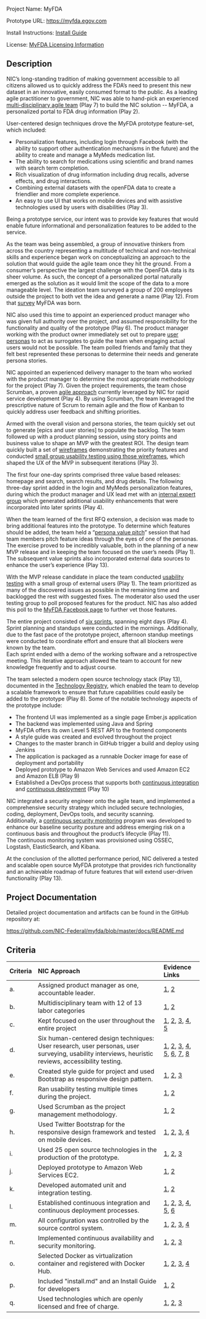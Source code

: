 Project Name:  MyFDA

Prototype URL: https://myfda.egov.com

Install Instructions:  [Install Guide](https://github.com/NIC-Federal/myfda/blob/master/docs/Install%20Guide.md)

License: [MyFDA Licensing Information](https://github.com/NIC-Federal/myfda/blob/master/docs/Licensing.md)

Description
-----------

NIC’s long-standing tradition of making government accessible to all citizens allowed us to quickly 
address the FDA’s need to present this new dataset in an innovative, easily consumed format to the 
public.  As a leading agile practitioner to government, NIC was able to hand-pick an experienced 
[multi-disciplinary agile team](docs/Project%20Team.md) (Play 7) to build the NIC solution -- MyFDA, a personalized portal to FDA 
drug information (Play 2). 

User-centered design techniques drove the MyFDA prototype feature-set, which included:

* Personalization features, including login through Facebook (with the ability to support other 
authentication mechanisms in the future) and the ability to create and manage a MyMeds medication list.
* The ability to search for medications using scientific and brand names with search term completion.
* Rich visualization of drug information including drug recalls, adverse effects, and drug interactions.
* Combining external datasets with the openFDA data to create a friendlier and more complete experience.
* An easy to use UI that works on mobile devices and with assistive technologies used by users with 
disabilities (Play 3).

Being a prototype service, our intent was to provide key features that would enable future informational 
and personalization features to be added to the service. 

As the team was being assembled, a group of innovative thinkers from across the country representing a 
multitude of technical and non-technical skills and experience began work on conceptualizing an approach 
to the solution that would guide the agile team once they hit the ground.  From a consumer’s perspective 
the largest challenge with the OpenFDA data is its sheer volume.  As such, the concept of a personalized 
portal naturally emerged as the solution as it would limit the scope of the data to a more manageable 
level.  The ideation team surveyed a group of 200 employees outside the project to both vet the idea and 
generate a name (Play 12).  From that [survey](https://github.com/NIC-Federal/myfda/blob/master/docs/User-Centered%20Design/User%20Survey%201.pdf) MyFDA was born.

NIC also used this time to appoint an experienced product manager who was given full authority over the 
project, and assumed responsibility for the functionality and quality of the prototype (Play 6).  The 
product manager working with the product owner immediately set out to prepare [user personas](https://github.com/NIC-Federal/myfda/blob/master/docs/User-Centered%20Design/UserPersonas.pdf) to act as 
surrogates to guide the team when engaging actual users would not be possible.  The team polled friends 
and family that they felt best represented these personas to determine their needs and generate persona 
stories.  

NIC appointed an experienced delivery manager to the team who worked with the product manager to determine 
the most appropriate methodology for the project (Play 7).  Given the project requirements, the team chose 
Scrumban, a proven [agile approach](docs/Project%20Management.md) currently leveraged by NIC for rapid service development (Play 4).  By 
using Scrumban, the team leveraged the prescriptive nature of Scrum to remain agile and the flow of Kanban 
to quickly address user feedback and shifting priorities.

Armed with the overall vision and persona stories, the team quickly set out to generate [epics and user 
stories] to populate the backlog.  The team followed up with a product planning session, using story 
points and business value to shape an MVP with the greatest ROI.  The design team quickly built a set of 
[wireframes](https://github.com/NIC-Federal/myfda/blob/master/docs/User-Centered%20Design/Final_Wireframes.pdf) 
demonstrating the priority features and conducted [small group usability testing using those wireframes](https://github.com/NIC-Federal/myfda/blob/master/docs/User-Centered%20Design/Usability%20Testing%20Summary%201.md), 
which shaped the UX of the MVP in subsequent iterations (Play 3).

The first four one-day sprints comprised three value based releases: homepage and search, search results, 
and drug details.  The following three-day sprint added in the login and MyMeds personalization features, 
during which the product manager and UX lead met with an [internal expert group](https://github.com/NIC-Federal/myfda/blob/master/docs/User-Centered%20Design/Heuristic%20Review%20Summary.md) 
which generated additional usability enhancements that were incorporated into later sprints (Play 4).

When the team learned of the first RFQ extension, a decision was made to bring additional features into 
the prototype.  To determine which features should be added, the team held a “[persona value pitch](https://github.com/NIC-Federal/myfda/blob/master/docs/Project%20Management.md#persona-value-pitching)” 
session that had team members pitch feature ideas through the eyes of one of the personas.  The exercise 
proved to be incredibly valuable, both in the planning of a new MVP release and in keeping the team 
focused on the user’s needs (Play 1).  The subsequent value sprints also incorporated external data 
sources to enhance the user’s experience (Play 13). 

With the MVP release candidate in place the team conducted [usability testing](https://github.com/NIC-Federal/myfda/blob/master/docs/User-Centered%20Design/MyFDA_UsabilityTestingResults.pdf) with a small group of 
external users (Play 1).  The team prioritized as many of the discovered issues as possible in the 
remaining time and backlogged the rest with suggested fixes.  The moderator also used the user testing 
group to poll proposed features for the product.  NIC has also added this poll to the [MyFDA Facebook page](https://www.facebook.com/AboutMyFDA) to further 
vet those features.

The entire project consisted of [six sprints](https://github.com/NIC-Federal/myfda/raw/master/docs/Project%20Management/velocity_chart.PNG), spanning eight days (Play 4).  Sprint planning and standups 
were conducted in the mornings.  Additionally, due to the fast pace of the prototype project, afternoon 
standup meetings were conducted to coordinate effort and ensure that all blockers were known by the team.  
Each sprint ended with a demo of the working software and a retrospective meeting.  This iterative 
approach allowed the team to account for new knowledge frequently and to adjust course.

The team selected a modern open source technology stack (Play 13), documented in the [Technology 
Registry](https://github.com/NIC-Federal/myfda/blob/master/docs/Technology%20Registry.md), 
which enabled the team to develop a scalable framework to ensure that future capabilities could 
easily be added to the prototype (Play 8).  Some of the notable technology aspects of the prototype include:

* The frontend UI was implemented as a single page Ember.js application
* The backend was implemented using Java and Spring
* MyFDA offers its own Level 5 REST API to the frontend components
* A style guide was created and evolved throughout the project
* Changes to the master branch in GitHub trigger a build and deploy using Jenkins
* The application is packaged as a runnable Docker image for ease of deployment and portability
* Deployed prototype to Amazon Web Services and used Amazon EC2 and Amazon ELB (Play 9)
* Established a DevOps process that supports both [continuous integration](https://github.com/NIC-Federal/myfda/blob/master/docs/DevOps.md#continuous-integration) and [continuous deployment](https://github.com/NIC-Federal/myfda/blob/master/docs/DevOps.md#continuous-delivery) (Play 10)

NIC integrated a security engineer onto the agile team, and implemented a comprehensive security strategy 
which included secure technologies, coding, deployment, DevOps tools, and security scanning.  
Additionally, a [continuous security monitoring](https://github.com/NIC-Federal/myfda/blob/master/docs/Security.md) program was developed to enhance our baseline security 
posture and address emerging risk on a continuous basis and throughout the product’s lifecycle (Play 11).  
The continuous monitoring system was provisioned using OSSEC, Logstash, ElasticSearch, and Kibana.

At the conclusion of the allotted performance period, NIC delivered a tested and scalable open source 
MyFDA prototype that provides rich functionality and an achievable roadmap of future features that will 
extend user-driven functionality (Play 13).

Project Documentation
---------------------

Detailed project documentation and artifacts can be found in the GitHub repository at:

https://github.com/NIC-Federal/myfda/blob/master/docs/README.md

Criteria
--------

| Criteria | NIC Approach | Evidence Links |
| :------- | :----------- | :------------- |
| a. | Assigned product manager as one, accountable leader. | [1](https://github.com/NIC-Federal/myfda/blob/master/docs/Project%20Team.md), [2](https://raw.githubusercontent.com/NIC-Federal/myfda/master/docs/Project%20Team/leadership_evidence.jpg) |
| b. | Multidisciplinary team with 12 of 13 labor categories | [1](https://github.com/NIC-Federal/myfda/blob/master/docs/Project%20Team.md), [2](https://raw.githubusercontent.com/NIC-Federal/myfda/master/docs/Project%20Team/evidence_multidiscipline.jpg) |
| c. | Kept focused on the user throughout the entire project | [1](https://github.com/NIC-Federal/myfda/blob/master/docs/User-Centered%20Design.md), [2](https://github.com/NIC-Federal/myfda/blob/master/docs/User-Centered%20Design/User%20Research.md), [3](https://github.com/NIC-Federal/myfda/blob/master/docs/User-Centered%20Design/Usability%20Testing%20Summary%201.md), [4](https://github.com/NIC-Federal/myfda/blob/master/docs/User-Centered%20Design/MyFDA_UsabilityTestingResults.pdf), [5](https://github.com/NIC-Federal/myfda/blob/master/docs/User-Centered%20Design/User%20Survey%201.pdf) |
| d. | Six human-centered design techniques:  User research, user personas, user surveying, usability interviews, heuristic reviews, accessibility testing. | [1](https://github.com/NIC-Federal/myfda/blob/master/docs/User-Centered%20Design.md), [2](https://github.com/NIC-Federal/myfda/blob/master/docs/User-Centered%20Design/User%20Research.md), [3](https://github.com/NIC-Federal/myfda/blob/master/docs/User-Centered%20Design/UserPersonas.pdf), [4](https://github.com/NIC-Federal/myfda/blob/master/docs/User-Centered%20Design/User%20Survey%201.pdf), [5](https://github.com/NIC-Federal/myfda/blob/master/docs/User-Centered%20Design/Usability%20Testing%20Summary%201.md), [6](https://github.com/NIC-Federal/myfda/blob/master/docs/User-Centered%20Design/MyFDA_UsabilityTestingResults.pdf), [7](https://github.com/NIC-Federal/myfda/blob/master/docs/User-Centered%20Design/Heuristic%20Review%20Summary.md), [8](https://github.com/NIC-Federal/myfda/blob/master/docs/User-Centered%20Design/Section508_MyFDA_CynthiaSays_Results.pdf) |
| e. | Created style guide for project and used Bootstrap as responsive design pattern. | [1](https://github.com/NIC-Federal/myfda/blob/master/docs/User-Centered%20Design.md#responsive-design), [2](https://github.com/NIC-Federal/myfda/blob/master/docs/Style%20Guidelines.md), [3](https://myfda.egov.com/#/style-guide) |
| f. | Ran usability testing multiple times during the project. | [1](https://github.com/NIC-Federal/myfda/blob/master/docs/User-Centered%20Design/Usability%20Testing%20Summary%201.md), [2](https://github.com/NIC-Federal/myfda/blob/master/docs/User-Centered%20Design/MyFDA_UsabilityTestingResults.pdf) |
| g. | Used Scrumban as the project management methodology. | [1](https://github.com/NIC-Federal/myfda/blob/master/docs/Project%20Management.md), [2](https://raw.githubusercontent.com/NIC-Federal/myfda/master/docs/Project%20Management/velocity_chart.PNG) |
| h. | Used Twitter Bootstrap for the responsive design framework and tested on mobile devices. | [1](https://myfda.egov.com/), [2](https://github.com/NIC-Federal/myfda/blob/master/docs/User-Centered%20Design.md#responsive-design), [3](https://raw.githubusercontent.com/NIC-Federal/myfda/master/docs/User-Centered%20Design/placeit-dashboard.png), [4](https://raw.githubusercontent.com/NIC-Federal/myfda/master/docs/User-Centered%20Design/placeit_feature.png) |
| i. | Used 25 open source technologies in the production of the prototype. | [1](https://github.com/NIC-Federal/myfda/blob/master/docs/Technology%20Registry.md), [2](https://github.com/NIC-Federal/myfda/blob/master/pom.xml), [3](https://github.com/NIC-Federal/myfda/blob/master/bower.json) |
| j. | Deployed prototype to Amazon Web Services EC2. | [1](https://github.com/NIC-Federal/myfda/blob/master/docs/DevOps/Cloud_Architecture_Diagram.png), [2](https://github.com/NIC-Federal/myfda/blob/master/docs/DevOps/aws_ec2_dashboard.PNG) |
| k. | Developed automated unit and integration testing. | [1](https://github.com/NIC-Federal/myfda/tree/master/src/test/java/com/nicusa), [2](https://github.com/NIC-Federal/myfda/blob/master/docs/Quality%20Assurance.md) |
| l. | Established continuous integration and continuous deployment processes. | [1](https://github.com/NIC-Federal/myfda/blob/master/docs/DevOps.md), [2](https://raw.githubusercontent.com/NIC-Federal/myfda/master/docs/DevOps/CI_Architecture.png), [3](https://raw.githubusercontent.com/NIC-Federal/myfda/master/docs/DevOps/CD_Architecture.png), [4](https://github.com/NIC-Federal/myfda/blob/master/docs/DevOps/myfda-26-consoleText.txt), [5](https://github.com/NIC-Federal/myfda/blob/master/docs/DevOps/myfda-docker-28-consoleText.txt), [6](https://github.com/NIC-Federal/myfda/blob/master/docs/DevOps/myfda-deploy-15-consoleText.txt) |
| m. | All configuration was controlled by the source control system. | [1](https://github.com/NIC-Federal/myfda/blob/master/docs/DevOps.md#configuration-management), [2](https://github.com/NIC-Federal/myfda/tree/master/jenkins/myfda), [3](https://github.com/NIC-Federal/myfda/blob/master/docker-build.sh), [4](https://github.com/NIC-Federal/myfda/tree/master/jenkins/myfda-deploy) |
| n. | Implemented continuous availability and security monitoring. | [1](https://github.com/NIC-Federal/myfda/blob/master/docs/Security.md#continuous-security-monitoring), [2](https://github.com/NIC-Federal/myfda/blob/master/docs/DevOps/Cloud_Architecture_Diagram.png), [3](https://github.com/NIC-Federal/myfda/blob/master/docs/DevOps.md#continuous-monitoring) |
| o. | Selected Docker as virtualization container and registered with Docker Hub. | [1](https://registry.hub.docker.com/u/nicfederal/myfda/), [2](https://github.com/NIC-Federal/myfda/blob/master/docker-build.sh), [3](https://github.com/NIC-Federal/myfda/blob/master/Dockerfile), [4](https://github.com/NIC-Federal/myfda/blob/master/docs/Install%20Guide.md) |
| p. | Included "install.md" and an Install Guide for developers | [1](https://github.com/NIC-Federal/myfda/blob/master/docs/Install%20Guide.md), [2](https://github.com/NIC-Federal/myfda/blob/master/INSTALL.md) |
| q. | Used technologies which are openly licensed and free of charge. | [1](https://github.com/NIC-Federal/myfda/blob/master/LICENSE), [2](https://github.com/NIC-Federal/myfda/blob/master/docs/Licensing.md), [3](https://github.com/NIC-Federal/myfda/blob/master/docs/Technology%20Registry.md) |


